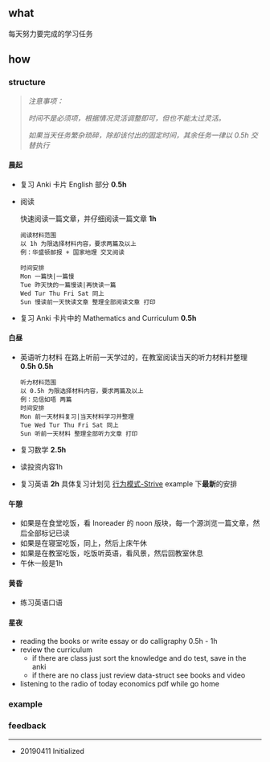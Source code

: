 ## what

每天努力要完成的学习任务

## how

### structure

> *注意事项：*
>
> *时间不是必须项，根据情况灵活调整即可，但也不能太过灵活。*
>
> *如果当天任务繁杂琐碎，除却该付出的固定时间，其余任务一律以 0.5h 交替执行*

#### 晨起 

- 复习 Anki 卡片 English 部分 **0.5h**

- 阅读

  快速阅读一篇文章，并仔细阅读一篇文章 **1h**

  ```
  阅读材料范围
  以 1h 为限选择材料内容，要求两篇及以上
  例：华盛顿邮报 + 国家地理 交叉阅读 
  
  时间安排
  Mon 一篇快|一篇慢
  Tue 昨天快的一篇慢读|再快读一篇
  Wed Tur Thu Fri Sat 同上
  Sun 慢读前一天快读文章 整理全部阅读文章 打印
  ```

- 复习 Anki 卡片中的 Mathematics and Curriculum **0.5h**

#### 白昼

- 英语听力材料 在路上听前一天学过的，在教室阅读当天的听力材料并整理 **0.5h 0.5h** 

  ```
  听力材料范围
  以 0.5h 为限选择材料内容，要求两篇及以上
  例：见信如唔 两篇
  时间安排
  Mon 前一天材料复习|当天材料学习并整理
  Tue Wed Tur Thu Fri Sat 同上
  Sun 听前一天材料 整理全部听力文章 打印 
  ```

- 复习数学 **2.5h**

- 读投资内容1h 

- 复习英语 **2h** 具体复习计划见 [行为模式-Strive](https://almanac.xranzhao.cn/hang-wei-mo-shi/20190411-2) example 下**最新**的安排

#### 午憩 

- 如果是在食堂吃饭，看 Inoreader 的 noon 版块，每一个源浏览一篇文章，然后全部标记已读
- 如果是在寝室吃饭，同上，然后上床午休
- 如果是在教室吃饭，吃饭听英语，看风景，然后回教室休息
- 午休一般是1h

#### 黄昏

- 练习英语口语

#### 星夜

- reading the books or write essay or do calligraphy 0.5h - 1h
- review the curriculum  
  - if there are class just sort the knowledge and do test, save in the anki 
  - if there are no class just review data-struct see books and video  
- listening to the radio of today economics pdf while go home 

### example

### feedback

------

- 20190411 Initialized